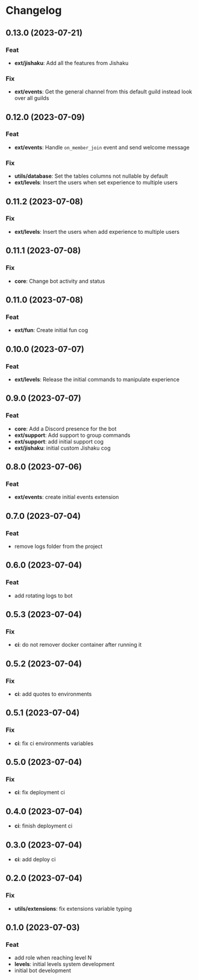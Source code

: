 # Changelog

## 0.13.0 (2023-07-21)

### Feat

- **ext/jishaku**: Add all the features from Jishaku

### Fix

- **ext/events**: Get the general channel from this default guild instead look over all guilds

## 0.12.0 (2023-07-09)

### Feat

- **ext/events**: Handle `on_member_join` event and send welcome message

### Fix

- **utils/database**: Set the tables columns not nullable by default
- **ext/levels**: Insert the users when set experience to multiple users

## 0.11.2 (2023-07-08)

### Fix

- **ext/levels**: Insert the users when add experience to multiple users

## 0.11.1 (2023-07-08)

### Fix

- **core**: Change bot activity and status

## 0.11.0 (2023-07-08)

### Feat

- **ext/fun**: Create initial fun cog

## 0.10.0 (2023-07-07)

### Feat

- **ext/levels**: Release the initial commands to manipulate experience

## 0.9.0 (2023-07-07)

### Feat

- **core**: Add a Discord presence for the bot
- **ext/support**: Add support to group commands
- **ext/support**: add initial support cog
- **ext/jishaku**: initial custom Jishaku cog

## 0.8.0 (2023-07-06)

### Feat

- **ext/events**: create initial events extension

## 0.7.0 (2023-07-04)

### Feat

- remove logs folder from the project

## 0.6.0 (2023-07-04)

### Feat

- add rotating logs to bot

## 0.5.3 (2023-07-04)

### Fix

- **ci**: do not remover docker container after running it

## 0.5.2 (2023-07-04)

### Fix

- **ci**: add quotes to environments

## 0.5.1 (2023-07-04)

### Fix

- **ci**: fix ci environments variables

## 0.5.0 (2023-07-04)

### Fix

- **ci**: fix deployment ci

## 0.4.0 (2023-07-04)

- **ci**: finish deployment ci

## 0.3.0 (2023-07-04)

- **ci**: add deploy ci

## 0.2.0 (2023-07-04)

### Fix

- **utils/extensions**: fix extensions variable typing

## 0.1.0 (2023-07-03)

### Feat

- add role when reaching level N
- **levels**: initial levels system development
- initial bot development
